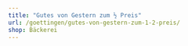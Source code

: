 ```yaml
---
title: "Gutes von Gestern zum ½ Preis"
url: /goettingen/gutes-von-gestern-zum-1-2-preis/
shop: Bäckerei
---
```

